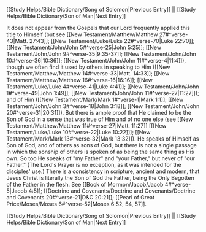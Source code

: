 [[Study Helps/Bible Dictionary/Song of Solomon|Previous Entry]]  ||  [[Study Helps/Bible Dictionary/Son of Man|Next Entry]]

 It does not appear from the Gospels that our Lord frequently applied this title to Himself (but see [[New Testament/Matthew/Matthew 27#^verse-43|Matt. 27:43]]; [[New Testament/Luke/Luke 22#^verse-70|Luke 22:70]]; [[New Testament/John/John 5#^verse-25|John 5:25]]; [[New Testament/John/John 9#^verse-35|9:35-37]]; [[New Testament/John/John 10#^verse-36|10:36]]; [[New Testament/John/John 11#^verse-4|11:4]]), though we often find it used by others in speaking to Him ([[New Testament/Matthew/Matthew 14#^verse-33|Matt. 14:33]]; [[New Testament/Matthew/Matthew 16#^verse-16|16:16]]; [[New Testament/Luke/Luke 4#^verse-41|Luke 4:41]]; [[New Testament/John/John 1#^verse-49|John 1:49]]; [[New Testament/John/John 11#^verse-27|11:27]]); and of Him ([[New Testament/Mark/Mark 1#^verse-1|Mark 1:1]]; [[New Testament/John/John 3#^verse-18|John 3:18]]; [[New Testament/John/John 20#^verse-31|20:31]]). But there is ample proof that He claimed to be the Son of God in a sense that was true of Him and of no one else (see [[New Testament/Matthew/Matthew 11#^verse-27|Matt. 11:27]] [[[New Testament/Luke/Luke 10#^verse-22|Luke 10:22]]]; [[New Testament/Mark/Mark 13#^verse-32|Mark 13:32]]). He speaks of Himself as Son of God, and of others as sons of God, but there is not a single passage in which the sonship of others is spoken of as being the same thing as His own. So too He speaks of "my Father" and "your Father," but never of "our Father." (The Lord's Prayer is no exception, as it was intended for the disciples' use.) There is a consistency in scripture, ancient and modern, that Jesus Christ is literally the Son of God the Father, being the Only Begotten of the Father in the flesh. See [[Book of Mormon/Jacob/Jacob 4#^verse-5|Jacob 4:5]]; [[Doctrine and Covenants/Doctrine and Covenants/Doctrine and Covenants 20#^verse-21|D&C 20:21]]; [[Pearl of Great Price/Moses/Moses 6#^verse-52|Moses 6:52, 54, 57]].

[[Study Helps/Bible Dictionary/Song of Solomon|Previous Entry]]  ||  [[Study Helps/Bible Dictionary/Son of Man|Next Entry]]